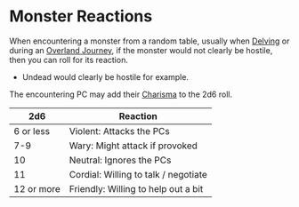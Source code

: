 # Monster Reactions

When encountering a monster from a random table, usually when [Delving](../Game%20Procedures/Delving.md) or during an [Overland Journey](../Game%20Procedures/Overland%20Journeys.md), if the monster would not clearly be hostile, then you can roll for its reaction.
- Undead would clearly be hostile for example.

The encountering PC may add their [Charisma](../Player%20Characters/Chosen%20Statistics/Charisma.md) to the 2d6 roll.

| 2d6        | Reaction                             |
| ---------- | ------------------------------------ |
| 6 or less  | Violent: Attacks the PCs             |
| 7-9        | Wary: Might attack if provoked       |
| 10         | Neutral: Ignores the PCs             |
| 11         | Cordial: Willing to talk / negotiate |
| 12 or more | Friendly: Willing to help out a bit  |
